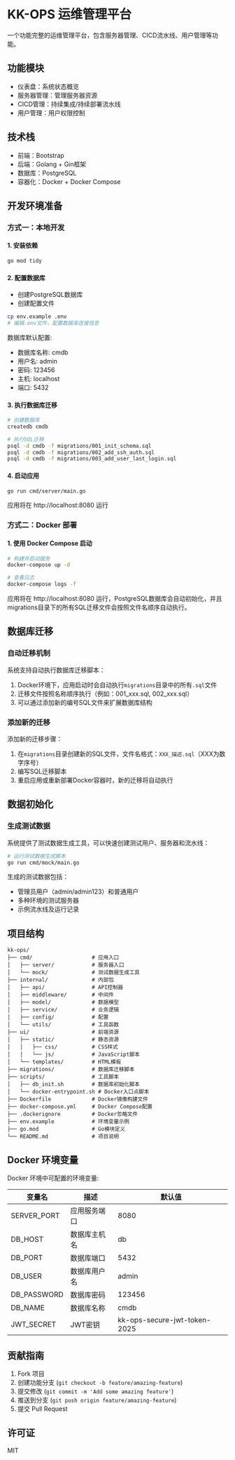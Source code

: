 # KK-OPS 运维管理平台

一个功能完整的运维管理平台，包含服务器管理、CICD流水线、用户管理等功能。

## 功能模块

- 仪表盘：系统状态概览
- 服务器管理：管理服务器资源
- CICD管理：持续集成/持续部署流水线
- 用户管理：用户权限控制

## 技术栈

- 前端：Bootstrap
- 后端：Golang + Gin框架
- 数据库：PostgreSQL
- 容器化：Docker + Docker Compose

## 开发环境准备

### 方式一：本地开发

#### 1. 安装依赖

```bash
go mod tidy
```

#### 2. 配置数据库

- 创建PostgreSQL数据库
- 创建配置文件

```bash
cp env.example .env
# 编辑.env文件，配置数据库连接信息
```

数据库默认配置:
- 数据库名称: cmdb
- 用户名: admin
- 密码: 123456
- 主机: localhost
- 端口: 5432

#### 3. 执行数据库迁移

```bash
# 创建数据库
createdb cmdb

# 执行SQL迁移
psql -d cmdb -f migrations/001_init_schema.sql
psql -d cmdb -f migrations/002_add_ssh_auth.sql
psql -d cmdb -f migrations/003_add_user_last_login.sql
```

#### 4. 启动应用

```bash
go run cmd/server/main.go
```

应用将在 http://localhost:8080 运行

### 方式二：Docker 部署

#### 1. 使用 Docker Compose 启动

```bash
# 构建并启动服务
docker-compose up -d

# 查看日志
docker-compose logs -f
```

应用将在 http://localhost:8080 运行，PostgreSQL数据库会自动初始化，并且migrations目录下的所有SQL迁移文件会按照文件名顺序自动执行。

## 数据库迁移

### 自动迁移机制

系统支持自动执行数据库迁移脚本：

1. Docker环境下，应用启动时会自动执行`migrations`目录中的所有`.sql`文件
2. 迁移文件按照名称顺序执行（例如：001_xxx.sql, 002_xxx.sql）
3. 可以通过添加新的编号SQL文件来扩展数据库结构

### 添加新的迁移

添加新的迁移步骤：

1. 在`migrations`目录创建新的SQL文件，文件名格式：`XXX_描述.sql`（XXX为数字序号）
2. 编写SQL迁移脚本
3. 重启应用或重新部署Docker容器时，新的迁移将自动执行

## 数据初始化

### 生成测试数据

系统提供了测试数据生成工具，可以快速创建测试用户、服务器和流水线：

```bash
# 运行测试数据生成脚本
go run cmd/mock/main.go
```

生成的测试数据包括：
- 管理员用户（admin/admin123）和普通用户
- 多种环境的测试服务器
- 示例流水线及运行记录

## 项目结构

```
kk-ops/
├── cmd/                   # 应用入口
│   ├── server/            # 服务器入口
│   └── mock/              # 测试数据生成工具
├── internal/              # 内部包
│   ├── api/               # API控制器
│   ├── middleware/        # 中间件
│   ├── model/             # 数据模型
│   ├── service/           # 业务逻辑
│   ├── config/            # 配置
│   └── utils/             # 工具函数
├── ui/                    # 前端资源
│   ├── static/            # 静态资源
│   │   ├── css/           # CSS样式
│   │   └── js/            # JavaScript脚本
│   └── templates/         # HTML模板
├── migrations/            # 数据库迁移脚本
├── scripts/               # 工具脚本
│   ├── db_init.sh         # 数据库初始化脚本
│   └── docker-entrypoint.sh # Docker入口点脚本
├── Dockerfile             # Docker镜像构建文件
├── docker-compose.yml     # Docker Compose配置
├── .dockerignore          # Docker忽略文件
├── env.example            # 环境变量示例
├── go.mod                 # Go模块定义
└── README.md              # 项目说明
```

## Docker 环境变量

Docker 环境中可配置的环境变量:

| 变量名 | 描述 | 默认值 |
|--------|------|--------|
| SERVER_PORT | 应用服务端口 | 8080 |
| DB_HOST | 数据库主机名 | db |
| DB_PORT | 数据库端口 | 5432 |
| DB_USER | 数据库用户名 | admin |
| DB_PASSWORD | 数据库密码 | 123456 |
| DB_NAME | 数据库名称 | cmdb |
| JWT_SECRET | JWT密钥 | kk-ops-secure-jwt-token-2025 |

## 贡献指南

1. Fork 项目
2. 创建功能分支 (`git checkout -b feature/amazing-feature`)
3. 提交修改 (`git commit -m 'Add some amazing feature'`)
4. 推送到分支 (`git push origin feature/amazing-feature`)
5. 提交 Pull Request

## 许可证

MIT